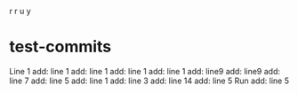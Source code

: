 r
r
u
y
# test-commits
Line 1
add: line 1
add: line 1
add: line 1
add: line 1
add: line9
add: line9
add: line 7
add: line 5
add: line 1
add: line 3
add: line 14
add: line 5
Run
add: line 5
